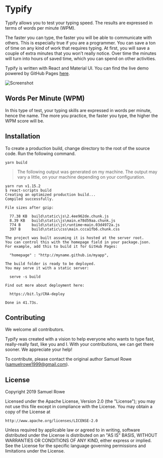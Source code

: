 # Typify

Typify allows you to test your typing speed. The results are expressed in terms
of words per minute (WPM).

The faster you can type, the faster you will be able to communicate with others.
This is especially true if you are a programmer. You can save a ton of time on any
kind of work that requires typing. At first, you will save a couple of extra minutes
that you won’t really notice. Over time the minutes will turn into hours of saved
time, which you can spend on other activities.

Typify is written with React and Material UI. You can find the live demo powered
by GitHub Pages [here](https://itssamuelrowe.github.io/typify-demo/).

![Screenshot](https://github.com/itssamuelrowe/typify/raw/master/screenshot.png)

## Words Per Minute (WPM)

In this type of test, your typing skills are expressed in words per minute, hence the name.
The more you practice, the faster you type, the higher the WPM score will be.

## Installation

To create a production build, change directory to the root of the source code.
Run the following command.

```
yarn build
```

> The following output was generated on my machine. The output may vary a little, on your machine depending on your configuration.

```
yarn run v1.15.2
$ react-scripts build
Creating an optimized production build...
Compiled successfully.

File sizes after gzip:

  77.38 KB  build\static\js\2.4ee962de.chunk.js
  8.39 KB   build\static\js\main.e78d59aa.chunk.js
  774 B     build\static\js\runtime~main.03d4972a.js
  397 B     build\static\css\main.ccca1fb6.chunk.css

The project was built assuming it is hosted at the server root.
You can control this with the homepage field in your package.json.
For example, add this to build it for GitHub Pages:

  "homepage" : "http://myname.github.io/myapp",

The build folder is ready to be deployed.
You may serve it with a static server:

  serve -s build

Find out more about deployment here:

  https://bit.ly/CRA-deploy

Done in 41.73s.
```

## Contributing

We welcome all contributors.

Typify was created with a vision to help everyone who wants to type fast,
really-really fast, like you and I. With your contributions, we can get there sooner.
We appreciate your help!

To contribute, please contact the original author Samuel Rowe (<samuelrowe1999@gmail.com>).

## License

Copyright 2019 Samuel Rowe

Licensed under the Apache License, Version 2.0 (the "License");
you may not use this file except in compliance with the License.
You may obtain a copy of the License at

    http://www.apache.org/licenses/LICENSE-2.0

Unless required by applicable law or agreed to in writing, software
distributed under the License is distributed on an "AS IS" BASIS,
WITHOUT WARRANTIES OR CONDITIONS OF ANY KIND, either express or implied.
See the License for the specific language governing permissions and
limitations under the License.

